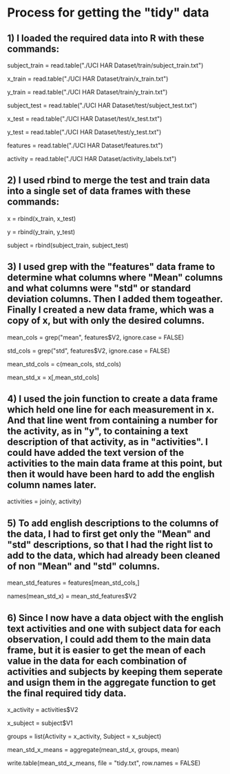 # Process for getting the "tidy" data

## 1) I loaded the required data into R with these commands:

subject_train = read.table("./UCI HAR Dataset/train/subject_train.txt")

x_train       = read.table("./UCI HAR Dataset/train/x_train.txt")

y_train       = read.table("./UCI HAR Dataset/train/y_train.txt")

subject_test  = read.table("./UCI HAR Dataset/test/subject_test.txt")

x_test        = read.table("./UCI HAR Dataset/test/x_test.txt")

y_test        = read.table("./UCI HAR Dataset/test/y_test.txt")


features = read.table("./UCI HAR Dataset/features.txt")

activity = read.table("./UCI HAR Dataset/activity_labels.txt")


## 2) I used rbind to merge the test and train data into a single set of data frames with these commands:

x       = rbind(x_train, x_test)

y       = rbind(y_train, y_test)

subject = rbind(subject_train, subject_test)


## 3) I used grep with the "features" data frame to determine what columns where "Mean" columns and what columns were "std" or standard deviation columns.  Then I added them togeather.  Finally I created a new data frame, which was a copy of x, but with only the desired columns.

mean_cols = grep("mean", features$V2, ignore.case = FALSE)

std_cols  = grep("std", features$V2, ignore.case = FALSE)

mean_std_cols = c(mean_cols, std_cols)

mean_std_x = x[,mean_std_cols]


## 4) I used the join function to create a data frame which held one line for each measurement in x.  And that line went from containing a number for the activity, as in "y", to containing a text description of that activity, as in "activities".  I could have added the text version of the activities to the main data frame at this point, but then it would have been hard to add the english column names later.

activities = join(y, activity)

## 5) To add english descriptions to the columns of the data, I had to first get only the "Mean" and "std" descriptions, so that I had the right list to add to the data, which had already been cleaned of non "Mean" and "std" columns.

mean_std_features = features[mean_std_cols,]

names(mean_std_x) = mean_std_features$V2

## 6) Since I now have a data object with the english text activities and one with subject data for each observation, I could add them to the main data frame, but it is easier to get the mean of each value in the data for each combination of activities and subjects by keeping them seperate and usign them in the aggregate function to get the final required tidy data.

x_activity = activities$V2

x_subject  = subject$V1

groups = list(Activity = x_activity, Subject = x_subject)

mean_std_x_means = aggregate(mean_std_x, groups, mean)

write.table(mean_std_x_means, file = "tidy.txt", row.names = FALSE)
